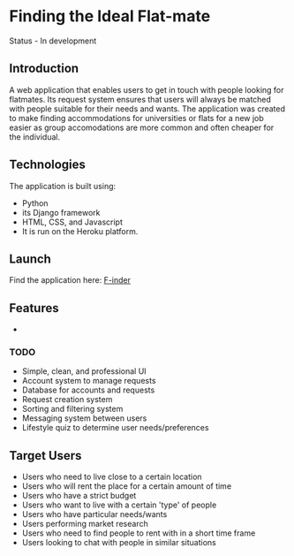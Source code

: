 # Finding the Ideal Flat-mate
Status - In development

## Introduction
A web application that enables users to get in touch with people looking for 
flatmates. Its request system ensures that users will always be matched with 
people suitable for their needs and wants. The application was created to
make finding accommodations for universities or flats for a new job easier as 
group accomodations are more common and often cheaper for the individual.

## Technologies
The application is built using:
* Python
* its Django framework
* HTML, CSS, and Javascript 
* It is run on the Heroku platform.

## Launch
Find the application here: [F-inder](https://find-your-flatmate-webapp.herokuapp.com/home/)

## Features
* 
### TODO
* Simple, clean, and professional UI 
* Account system to manage requests
* Database for accounts and requests
* Request creation system
* Sorting and filtering system
* Messaging system between users 
* Lifestyle quiz to determine user needs/preferences

## Target Users
* Users who need to live close to a certain location
* Users who will rent the place for a certain amount of time
* Users who have a strict budget
* Users who want to live with a certain 'type' of people
* Users who have particular needs/wants
* Users performing market research
* Users who need to find people to rent with in a short time frame
* Users looking to chat with people in similar situations
